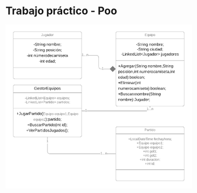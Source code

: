 <!DOCTYPE html>
<html lang="en">
<head>
    <meta charset="UTF-8">
    <meta name="viewport" content="width=device-width, initial-scale=1.0">

</head>
<body>
    <h1>Trabajo práctico - Poo </h1>
    <img src="Diagrama.png" alt="">
</body>
</html>
